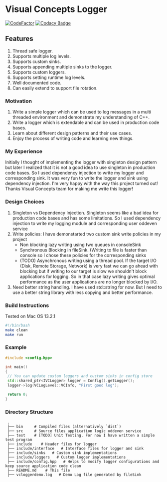 
# Visual Concepts Logger

[![CodeFactor](https://www.codefactor.io/repository/github/anishellore/vclogger/badge)](https://www.codefactor.io/repository/github/anishellore/vclogger)
[![Codacy Badge](https://app.codacy.com/project/badge/Grade/81628150fc744467b8df864879318137)](https://www.codacy.com/gh/AnishEllore/vclogger/dashboard?utm_source=github.com&amp;utm_medium=referral&amp;utm_content=AnishEllore/vclogger&amp;utm_campaign=Badge_Grade)

## Features

1. Thread safe logger.
2. Supports multiple log levels.
3. Supports custom sinks.
4. Supports appending multiple sinks to the logger.
5. Supports custom loggers.
6. Supports setting runtime log levels.
7. Well documented code.
8. Can easily extend to support file rotation.

### Motivation

1. Write a simple logger which can be used to log messages in a multi threaded environment and demonstrate my understanding of C++.
2. Write a logger which is extendable and can be used in production code bases.
3. Learn about different design patterns and their use cases.
4. Enjoy the process of writing code and learning new things.

### My Experience

Initially I thought of implementing the logger with singleton design pattern but later I realized that it is not a good idea to use singleton in production code bases. So I used dependency injection to write my logger and corresponding sink. It was very fun to write the logger and sink using dependency injection. I'm very happy with the way this project turned out! Thanks Visual Concepts team for making me write this logger!

### Design Choices

1. Singleton vs Dependency Injection. Singleton seems like a bad idea for production code bases and has some limitations. So I used dependency injection to write my logging module and corresponding user oddeven service
2. Write policies: I have demonstarted two custom sink write policies in my project
    - Non blocking lazy writing using two queues in consoleSink
    - Synchronous Blocking in fileSink. (Writing to file is faster than console so I chose these policies for the corresponding sinks
    - (TODO) Asynchronous writing using a thread pool.
If the target I/O (Disk, Remote Storage, Network) is very fast we can go ahead with blocking but if writing to our target is slow we shouldn't block applications for logging. So in that case lazy writing gives optimal performance as the user applications are no longer blocked by I/O.
3. Need better string handling. I have used std::string for now. But I need to use a better string library with less copying and better performance.

### Build Instructions

Tested on Mac OS 13.2.1

```bash
#!/bin/bash
make clean
make run
```

### Example

```cpp
#include <config.hpp>

int main()
{
 // You can update custom loggers and custom sinks in config store
 std::shared_ptr<IVCLogger> logger = Config().getLogger();
 logger->log(VCLogLevel::VCInfo, "First good log");

 return 0;
}
```

### Directory Structure

```text
 .
 ├── bin     # Compiled files (alternatively `dist`)
 ├── src     # Source files application logic oddeven service
 ├── test    # [TODO] Unit Testing. For now I have written a simple test program
 ├── include    # Header files for logger
 ├── include/interface   # Interface files for logger and sink
 ├── include/sinks   # Custom sink implementations
 ├── include/loggers   # Custom logger implementations
 ├── include/config.hpp   # Helps to modify logger configurations and keep source application code clean
 ├── README.md    # This file
 ├── vcloggerdemo.log   # Demo Log file generated by fileSink
```
